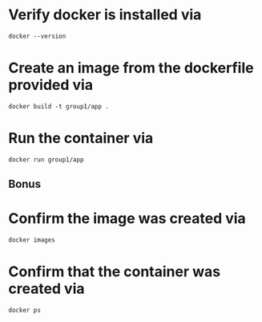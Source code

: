 # Verify docker is installed via
    docker --version

# Create an image from the dockerfile provided via
    docker build -t group1/app .

# Run the container via
    docker run group1/app


## Bonus

# Confirm the image was created via
    docker images

# Confirm that the container was created via
    docker ps
